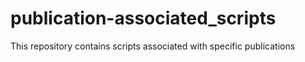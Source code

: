 # publication-associated_scripts
This repository contains scripts associated with specific publications
